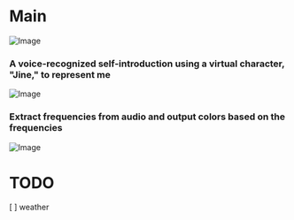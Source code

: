 
# Main
![Image](https://github.com/user-attachments/assets/07159f40-abba-46cc-b0cc-39350096597b)

### A voice-recognized self-introduction using a virtual character, "Jine," to represent me

![Image](https://github.com/user-attachments/assets/c5db6535-da98-4df0-9e82-0e892cfa2136)

### Extract frequencies from audio and output colors based on the frequencies
![Image](https://github.com/user-attachments/assets/cebcf8ed-464e-42fc-a12a-e7444d994a05)



# TODO
[ ] weather
